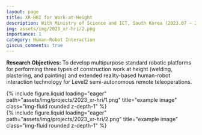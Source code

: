 ```yaml
---
layout: page
title: XR-HRI for Work-at-Height
description: With Ministry of Science and ICT, South Korea (2023.07 ~ 2023.12)
img: assets/img/2023_xr-hri/2.png
importance: 1
category: Human-Robot Interaction
giscus_comments: true
---
```


**Research Objectives:** To develop multipurpose standard robotic platforms for performing three types of construction work at height (welding, plastering, and painting) and extended reality-based human-robot interaction technology for Level2 semi-autonomous remote teleoperations.

<div class="col-sm mt-3 mt-md-0">
    {% include figure.liquid loading="eager" path="assets/img/projects/2023_xr-hri/1.png" title="example image" class="img-fluid rounded z-depth-1" %}
</div>
<div class="col-sm mt-3 mt-md-0">
    {% include figure.liquid loading="eager" path="assets/img/projects/2023_xr-hri/2.png" title="example image" class="img-fluid rounded z-depth-1" %}
</div>

<!-- <div class="caption">
    Caption photos easily. On the left, a road goes through a tunnel. Middle, leaves artistically fall in a hipster photoshoot. Right, in another hipster photoshoot, a lumberjack grasps a handful of pine needles.
</div> -->